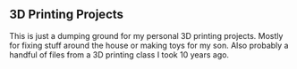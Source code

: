 ## 3D Printing Projects

This is just a dumping ground for my personal 3D printing projects. Mostly for fixing stuff around the house or making toys for my son. Also probably a handful of files from a 3D printing class I took 10 years ago.

